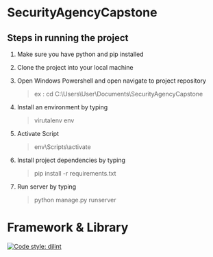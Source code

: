# SecurityAgencyCapstone

## Steps in running the project

1. Make sure you have python and pip installed 

2. Clone the project into your local machine 

3. Open Windows Powershell and open navigate to project repository
      > ex : cd C:\Users\User\Documents\SecurityAgencyCapstone

4. Install an environment by typing 
      > virutalenv env

5. Activate Script
      > env\Scripts\activate


6. Install project dependencies by typing
      > pip install -r requirements.txt

7. Run server by typing
      > python manage.py runserver

# Framework & Library 
[![Code style: djlint](https://img.shields.io/badge/html%20style-djlint-blue.svg)](https://www.djlint.com)